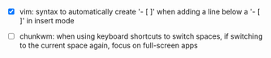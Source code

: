 - [X] vim:      syntax to automatically create '- [ ]' when adding a line below a '- [ ]' in insert mode
- [ ] chunkwm:  when using keyboard shortcuts to switch spaces, if switching to the current space again, focus on full-screen apps


